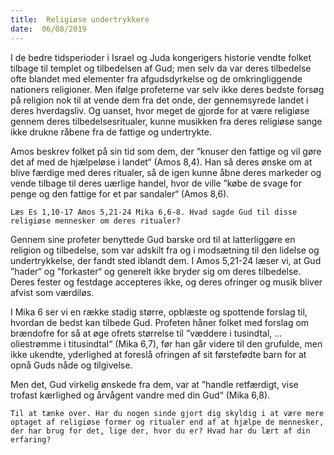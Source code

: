 ```yaml
---
title:  Religiøse undertrykkere
date:  06/08/2019
---
```


I de bedre tidsperioder i Israel og Juda kongerigers historie vendte folket tilbage til templet og tilbedelsen af Gud; men selv da var deres tilbedelse ofte blandet med elementer fra afgudsdyrkelse og de omkringliggende nationers religioner. Men ifølge profeterne var selv ikke deres bedste forsøg på religion nok til at vende dem fra det onde, der gennemsyrede landet i deres hverdagsliv. Og uanset, hvor meget de gjorde for at være religiøse gennem deres tilbedelsesritualer, kunne musikken fra deres religiøse sange ikke drukne råbene fra de fattige og undertrykte.

Amos beskrev folket på sin tid som dem, der ”knuser den fattige og vil gøre det af med de hjælpeløse i landet“ (Amos 8,4). Han så deres ønske om at blive færdige med deres ritualer, så de igen kunne åbne deres markeder og vende tilbage til deres uærlige handel, hvor de ville ”købe de svage for penge og den fattige for et par sandaler“ (Amos 8,6).

`Læs Es 1,10-17 Amos 5,21-24 Mika 6,6-8. Hvad sagde Gud til disse religiøse mennesker om deres ritualer?`

Gennem sine profeter benyttede Gud barske ord til at latterliggøre en religion og tilbedelse, som var adskilt fra og i modsætning til den lidelse og undertrykkelse, der fandt sted iblandt dem. I Amos 5,21-24 læser vi, at Gud ”hader“ og ”forkaster“ og generelt ikke bryder sig om deres tilbedelse. Deres fester og festdage accepteres ikke, og deres ofringer og musik bliver afvist som værdiløs.

I Mika 6 ser vi en række stadig større, opblæste og spottende forslag til, hvordan de bedst kan tilbede Gud. Profeten håner folket med forslag om brændofre for så at øge ofrets størrelse til ”væddere i tusindtal, … oliestrømme i titusindtal“ (Mika 6,7), før han går videre til den grufulde, men ikke ukendte, yderlighed at foreslå ofringen af sit førstefødte barn for at opnå Guds nåde og tilgivelse.

Men det, Gud virkelig ønskede fra dem, var at ”handle retfærdigt, vise trofast kærlighed og årvågent vandre med din Gud“ (Mika 6,8).

`Til at tænke over. Har du nogen sinde gjort dig skyldig i at være mere optaget af religiøse former og ritualer end af at hjælpe de mennesker, der har brug for det, lige der, hvor du er? Hvad har du lært af din erfaring?`